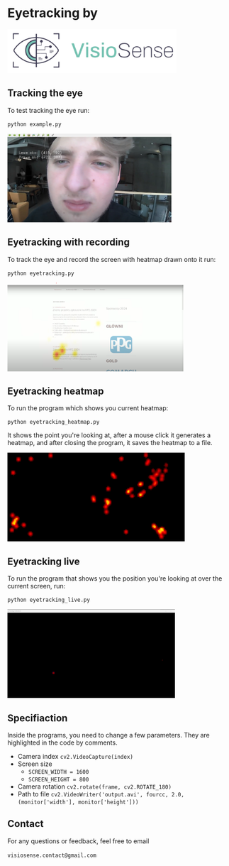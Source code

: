 # Eyetracking by
<img src="images/logo.png" alt="Logo" height="100">

## Tracking the eye
To test tracking the eye run:
````
python example.py
````
<img src="images/example_tracking.png" alt="Example" height="200">


## Eyetracking with recording
To track the eye and record the screen with heatmap drawn onto it run:
````
python eyetracking.py
````
<img src="images/heatmap_live.png" alt="Live heatmap" height="200">


## Eyetracking heatmap
To run the program which shows you current heatmap:
````
python eyetracking_heatmap.py
````
It shows the point you're looking at, after a mouse click it generates a heatmap, and after closing the program, it saves the heatmap to a file.

<img src="images/saved_heatmap.png" alt="Saved heatmap" height="200">


## Eyetracking live
To run the program that shows you the position you're looking at over the current screen, run:
````
python eyetracking_live.py
````
<img src="images/point_live.png" alt="Live point" height="200">

## Specifiaction
Inside the programs, you need to change a few parameters. They are highlighted in the code by comments.

* Camera index `cv2.VideoCapture(index)`
* Screen size 
    * `SCREEN_WIDTH = 1600`
    * `SCREEN_HEIGHT = 800`
* Camera rotation `cv2.rotate(frame, cv2.ROTATE_180)`
* Path to file `cv2.VideoWriter('output.avi', fourcc, 2.0, (monitor['width'], monitor['height']))`

## Contact 
For any questions or feedback, feel free to email 

`visiosense.contact@gmail.com`